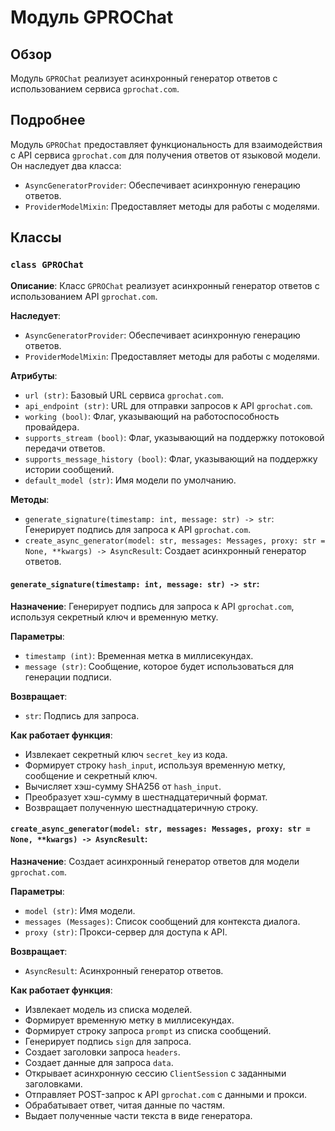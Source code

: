 # Модуль GPROChat

## Обзор

Модуль `GPROChat` реализует асинхронный генератор ответов с использованием сервиса `gprochat.com`. 

## Подробнее

Модуль `GPROChat` предоставляет функциональность для взаимодействия с API сервиса `gprochat.com` для получения ответов от языковой модели. Он наследует два класса:

- `AsyncGeneratorProvider`: Обеспечивает асинхронную генерацию ответов.
- `ProviderModelMixin`: Предоставляет методы для работы с моделями.

## Классы

### `class GPROChat`

**Описание**: Класс `GPROChat` реализует асинхронный генератор ответов с использованием API `gprochat.com`.

**Наследует**:

- `AsyncGeneratorProvider`: Обеспечивает асинхронную генерацию ответов.
- `ProviderModelMixin`: Предоставляет методы для работы с моделями.

**Атрибуты**:

- `url (str)`: Базовый URL сервиса `gprochat.com`.
- `api_endpoint (str)`: URL для отправки запросов к API `gprochat.com`.
- `working (bool)`: Флаг, указывающий на работоспособность провайдера.
- `supports_stream (bool)`: Флаг, указывающий на поддержку потоковой передачи ответов.
- `supports_message_history (bool)`: Флаг, указывающий на поддержку истории сообщений.
- `default_model (str)`: Имя модели по умолчанию.

**Методы**:

- `generate_signature(timestamp: int, message: str) -> str`: Генерирует подпись для запроса к API `gprochat.com`.
- `create_async_generator(model: str, messages: Messages, proxy: str = None, **kwargs) -> AsyncResult`: Создает асинхронный генератор ответов.

#### `generate_signature(timestamp: int, message: str) -> str`:

**Назначение**: Генерирует подпись для запроса к API `gprochat.com`, используя секретный ключ и временную метку.

**Параметры**:

- `timestamp (int)`: Временная метка в миллисекундах.
- `message (str)`: Сообщение, которое будет использоваться для генерации подписи.

**Возвращает**:

- `str`: Подпись для запроса.

**Как работает функция**:

- Извлекает секретный ключ `secret_key` из кода.
- Формирует строку `hash_input`, используя временную метку, сообщение и секретный ключ.
- Вычисляет хэш-сумму SHA256 от `hash_input`.
- Преобразует хэш-сумму в шестнадцатеричный формат.
- Возвращает полученную шестнадцатеричную строку.

#### `create_async_generator(model: str, messages: Messages, proxy: str = None, **kwargs) -> AsyncResult`:

**Назначение**: Создает асинхронный генератор ответов для модели `gprochat.com`.

**Параметры**:

- `model (str)`: Имя модели.
- `messages (Messages)`: Список сообщений для контекста диалога.
- `proxy (str)`: Прокси-сервер для доступа к API.

**Возвращает**:

- `AsyncResult`: Асинхронный генератор ответов.

**Как работает функция**:

- Извлекает модель из списка моделей.
- Формирует временную метку в миллисекундах.
- Формирует строку запроса `prompt` из списка сообщений.
- Генерирует подпись `sign` для запроса.
- Создает заголовки запроса `headers`.
- Создает данные для запроса `data`.
- Открывает асинхронную сессию `ClientSession` с заданными заголовками.
- Отправляет POST-запрос к API `gprochat.com` с данными и прокси.
- Обрабатывает ответ, читая данные по частям.
- Выдает полученные части текста в виде генератора.